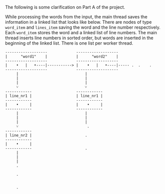 The following is some clarification on Part A of the project.

While processing the words from the input, the main thread saves the information
in a linked list that looks like below. There are nodes of type `word_item` and
`lines_item` saving the word and the line number respectively. Each `word_item`
stores the word and a linked list of line numbers. The main thread inserts line
numbers in sorted order, but words are inserted in the beginning of the linked
list. There is one list per worker thread.


	-------------------				-------------------
	|      "word1"    |				|      "word2"    |
	-------------------				-------------------
	|    •   |   •----|----------->	|    •   |   •----|----- .  .    .
	-------------------				-------------------
	     |				     			|
	     |				     			|
	     |				     			|
	     ˅					     		˅
	------------					------------
	| line_nr1 |					| line_nr1 |
	------------					------------
	|    •     |					|    •     |
	------------					------------
	     |				     			|
	     |				     			|
	     |				     			|
	     ˅								 .
	------------
	| line_nr2 |			      	 	.
	------------
	|    •     |
	------------			     	  	.
	     |
	     |
	     |
	     .

	     .


	     .
